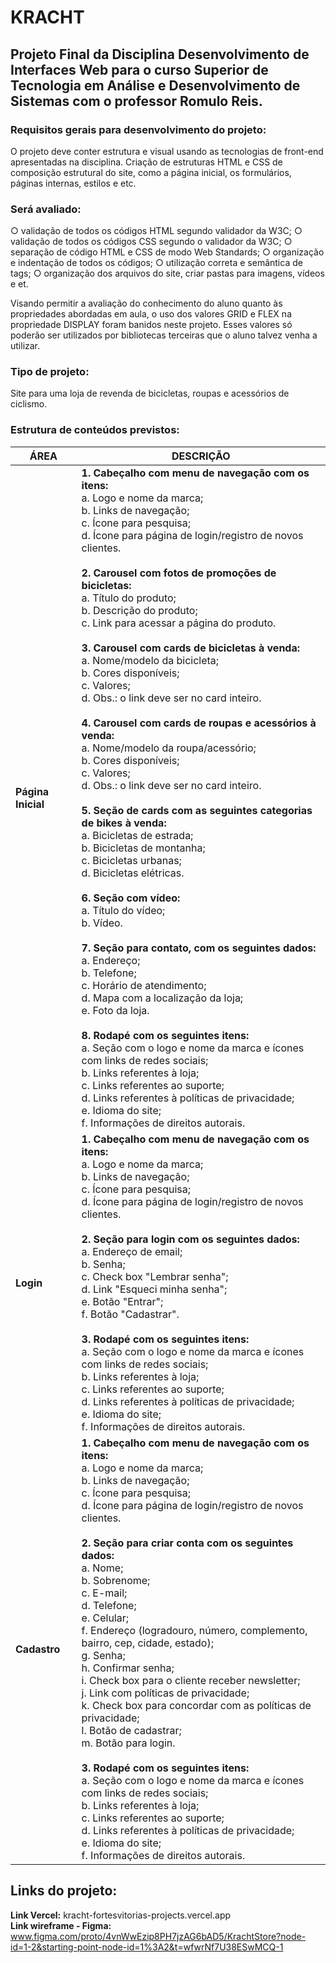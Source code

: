 # KRACHT

## Projeto Final da Disciplina Desenvolvimento de Interfaces Web para o curso Superior de Tecnologia em Análise e Desenvolvimento de Sistemas com o professor Romulo Reis.

### **Requisitos gerais para desenvolvimento do projeto:**
O projeto deve conter estrutura e visual usando as tecnologias de front-end apresentadas na disciplina. Criação
de estruturas HTML e CSS de composição estrutural do site, como a página inicial, os formulários, páginas
internas, estilos e etc. 

### **Será avaliado:**
○ validação de todos os códigos HTML segundo validador da W3C;
○ validação de todos os códigos CSS segundo o validador da W3C;
○ separação de código HTML e CSS de modo Web Standards;
○ organização e indentação de todos os códigos;
○ utilização correta e semântica de tags;
○ organização dos arquivos do site, criar pastas para imagens, vídeos e et.

Visando permitir a avaliação do conhecimento do aluno quanto às propriedades abordadas em aula, o uso dos
valores GRID e FLEX na propriedade DISPLAY foram banidos neste projeto. Esses valores só poderão ser
utilizados por bibliotecas terceiras que o aluno talvez venha a utilizar.

### **Tipo de projeto:**
Site para uma loja de revenda de bicicletas, roupas e acessórios de ciclismo.

### **Estrutura de conteúdos previstos:**
| ÁREA            | DESCRIÇÃO   |
|------------------|-------------|
| **Página Inicial**   | **1. Cabeçalho com menu de navegação com os itens:**<br>a. Logo e nome da marca;<br>b. Links de navegação;<br>c. Ícone para pesquisa;<br>d. Ícone para página de login/registro de novos clientes.<br><br>**2. Carousel com fotos de promoções de bicicletas:**<br>a. Título do produto;<br>b. Descrição do produto;<br>c. Link para acessar a página do produto.<br><br>**3. Carousel com cards de bicicletas à venda:**<br>a. Nome/modelo da bicicleta;<br>b. Cores disponíveis;<br>c. Valores;<br>d. Obs.: o link deve ser no card inteiro.<br><br>**4. Carousel com cards de roupas e acessórios à venda:**<br>a. Nome/modelo da roupa/acessório;<br>b. Cores disponíveis;<br>c. Valores;<br>d. Obs.: o link deve ser no card inteiro.<br><br>**5. Seção de cards com as seguintes categorias de bikes à venda:**<br>a. Bicicletas de estrada;<br>b. Bicicletas de montanha;<br>c. Bicicletas urbanas;<br>d. Bicicletas elétricas.<br><br>**6. Seção com vídeo:**<br>a. Título do vídeo;<br>b. Vídeo.<br><br>**7. Seção para contato, com os seguintes dados:**<br>a. Endereço;<br>b. Telefone;<br>c. Horário de atendimento;<br>d. Mapa com a localização da loja;<br>e. Foto da loja.<br><br>**8. Rodapé com os seguintes itens:**<br>a. Seção com o logo e nome da marca e ícones com links de redes sociais;<br>b. Links referentes à loja;<br>c. Links referentes ao suporte;<br>d. Links referentes à políticas de privacidade;<br>e. Idioma do site;<br>f. Informações de direitos autorais. |
| **Login** | **1. Cabeçalho com menu de navegação com os itens:**<br>a. Logo e nome da marca;<br>b. Links de navegação;<br>c. Ícone para pesquisa;<br>d. Ícone para página de login/registro de novos clientes.<br><br>**2. Seção para login com os seguintes dados:**<br>a. Endereço de email;<br>b. Senha;<br>c. Check box "Lembrar senha";<br>d. Link "Esqueci minha senha";<br>e. Botão "Entrar";<br>f. Botão "Cadastrar".<br><br>**3. Rodapé com os seguintes itens:**<br>a. Seção com o logo e nome da marca e ícones com links de redes sociais;<br>b. Links referentes à loja;<br>c. Links referentes ao suporte;<br>d. Links referentes à políticas de privacidade;<br>e. Idioma do site;<br>f. Informações de direitos autorais. |
| **Cadastro** | **1. Cabeçalho com menu de navegação com os itens:**<br>a. Logo e nome da marca;<br>b. Links de navegação;<br>c. Ícone para pesquisa;<br>d. Ícone para página de login/registro de novos clientes.<br><br>**2. Seção para criar conta com os seguintes dados:**<br>a. Nome;<br>b. Sobrenome;<br>c. E-mail;<br>d. Telefone;<br>e. Celular;<br>f. Endereço (logradouro, número, complemento, bairro, cep, cidade, estado);<br>g. Senha; <br>h. Confirmar senha; <br>i. Check box para o cliente receber newsletter; <br> j. Link com políticas de privacidade; <br>k. Check box para concordar com as políticas de privacidade; <br> l. Botão de cadastrar; <br> m. Botão para login. <br><br>**3. Rodapé com os seguintes itens:**<br>a. Seção com o logo e nome da marca e ícones com links de redes sociais;<br>b. Links referentes à loja;<br>c. Links referentes ao suporte;<br>d. Links referentes à políticas de privacidade;<br>e. Idioma do site;<br>f. Informações de direitos autorais. |          


## **Links do projeto:**
**Link Vercel:** kracht-fortesvitorias-projects.vercel.app
<br>
**Link wireframe - Figma:** www.figma.com/proto/4vnWwEzip8PH7jzAG6bAD5/KrachtStore?node-id=1-2&starting-point-node-id=1%3A2&t=wfwrNf7U38ESwMCQ-1
